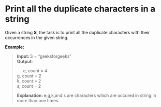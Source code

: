 <h1>Print all the duplicate characters in a string</h1>
<p dir="ltr"><span>Given a string </span><b><strong>S</strong></b><span>, the task is to print all the duplicate characters with their occurrences in the given string.</span></p>
<p dir="ltr"><b><strong>Example:</strong></b></p>
<blockquote><p dir="ltr"><b><strong>Input: </strong></b><span>S = “geeksforgeeks”</span><br><b><strong>Output:</strong></b></p>

<p dir="ltr" style="text-indent: 20px;"><span> e, count = 4 </span><br><span>g, count = 2 </span><br><span>k, count = 2 </span><br><span>s, count = 2 </span></p>

<p dir="ltr"><b><strong>Explanation: </strong></b><span>e,g,k,and s are characters which are occured in string in more than one times.</span></p>

</blockquote>
